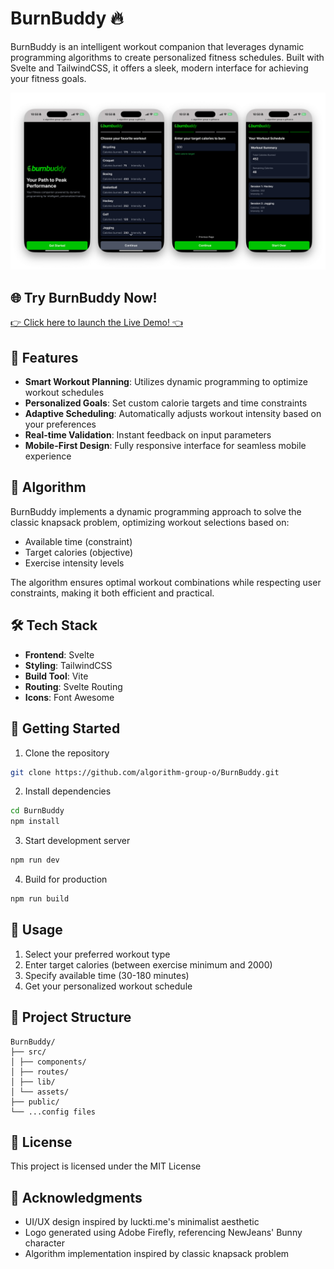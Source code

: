 # BurnBuddy 🔥

BurnBuddy is an intelligent workout companion that leverages dynamic programming algorithms to create personalized fitness schedules. Built with Svelte and TailwindCSS, it offers a sleek, modern interface for achieving your fitness goals.

![BurnBuddy Screenshot](/src/assets//burnbuddy-readme-thumbnail.png)

## 🌐 **Try BurnBuddy Now!**

<a href="https://algorithm-group-o.github.io/BurnBuddy/" target="_blank">👉 Click here to launch the Live Demo! 👈</a>



## 🚀 Features

- **Smart Workout Planning**: Utilizes dynamic programming to optimize workout schedules
- **Personalized Goals**: Set custom calorie targets and time constraints
- **Adaptive Scheduling**: Automatically adjusts workout intensity based on your preferences
- **Real-time Validation**: Instant feedback on input parameters
- **Mobile-First Design**: Fully responsive interface for seamless mobile experience

## 🧮 Algorithm

BurnBuddy implements a dynamic programming approach to solve the classic knapsack problem, optimizing workout selections based on:
- Available time (constraint)
- Target calories (objective)
- Exercise intensity levels

The algorithm ensures optimal workout combinations while respecting user constraints, making it both efficient and practical.

## 🛠️ Tech Stack

- **Frontend**: Svelte
- **Styling**: TailwindCSS
- **Build Tool**: Vite
- **Routing**: Svelte Routing
- **Icons**: Font Awesome

## 🏃 Getting Started

1. Clone the repository
```bash
git clone https://github.com/algorithm-group-o/BurnBuddy.git
```

2. Install dependencies
```bash
cd BurnBuddy
npm install
```

3. Start development server
```bash
npm run dev
```


4. Build for production
```bash
npm run build
```


## 📱 Usage

1. Select your preferred workout type
2. Enter target calories (between exercise minimum and 2000)
3. Specify available time (30-180 minutes)
4. Get your personalized workout schedule

## 🎯 Project Structure
```
BurnBuddy/
├── src/
│ ├── components/
│ ├── routes/ 
│ ├── lib/ 
│ └── assets/ 
├── public/ 
└── ...config files
```


## 📄 License

This project is licensed under the MIT License

## 🙏 Acknowledgments

- UI/UX design inspired by luckti.me's minimalist aesthetic
- Logo generated using Adobe Firefly, referencing NewJeans' Bunny character
- Algorithm implementation inspired by classic knapsack problem